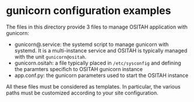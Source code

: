 # gunicorn configuration examples

The files in this directory provide 3 files to manage OSITAH application with gunicorn:

- gunicorn@.service: the systemd script to manage gunicorn with systemd. It is a multi-instance service and OSITAH is typically managed with the unit `gunicorn@ositah`.
- gunicorn.ositah: a file typically placed in `/etc/sysconfig` and defining the paramters specifich to OSITAH gunicorn instance
- app.conf.py: the gunicorn parameters used to start the OSITAH instance

All these files must be considered as templates. In particular, the various paths must be customized according to your site configuration.
